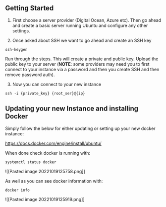 ## Getting Started

1) First choose a server provider (Digital Ocean, Azure etc). Then go ahead and create a basic server running Ubuntu and configure any other settings.

2) Once asked about SSH we want to go ahead and create an SSH key

```shell
ssh-keygen
```

Run through the steps. This will create a private and public key. Upload the public key to your server (**NOTE**: some providers may need you to first connect to your instance via a password and then you create SSH and then remove password auth).

3) Now you can connect to your new instance

```shell
ssh -i {private_key} {root_ser}@{ip}
```

## Updating your new Instance and installing Docker

Simply follow the below for either updating or setting up your new docker instance: 

https://docs.docker.com/engine/install/ubuntu/

When done check docker is running with:

```shell
systemctl status docker
```

![[Pasted image 20221019125758.png]]

As well as you can see docker information with:

```shell
docker info
```

![[Pasted image 20221019125919.png]]
